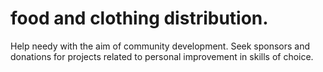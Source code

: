 # food and clothing distribution.
Help needy with the aim of community development.
Seek sponsors and donations for projects related
to personal improvement in skills of choice.



